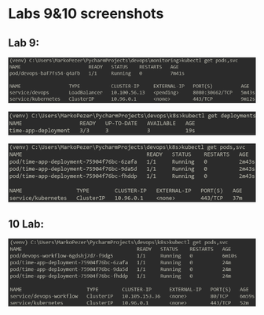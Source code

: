 # Labs 9&10 screenshots

## Lab 9:

![image_1](https://github.com/peki453/dev_ops/blob/main/k8s/images/K8S.PNG?raw=true)

![image_2](images/replicas.png)

![image_3](images/after_lb.png)

## 10 Lab:


![image_4](images/wf.png)
